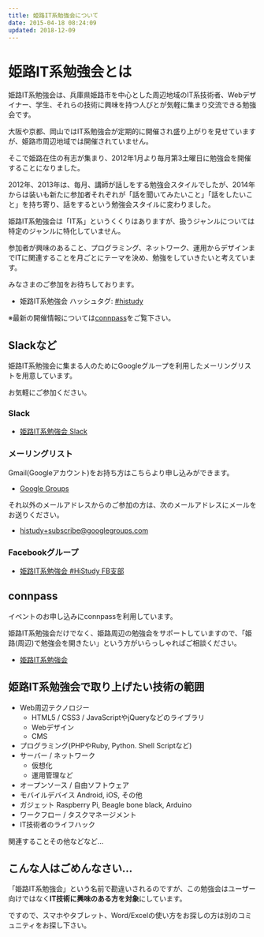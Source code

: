 ```yaml
---
title: 姫路IT系勉強会について
date: 2015-04-18 08:24:09
updated: 2018-12-09
---
```


# 姫路IT系勉強会とは

姫路IT系勉強会は、兵庫県姫路市を中心とした周辺地域のIT系技術者、Webデザイナー、学生、それらの技術に興味を持つ人びとが気軽に集まり交流できる勉強会です。

大阪や京都、岡山ではIT系勉強会が定期的に開催され盛り上がりを見せていますが、姫路市周辺地域では開催されていません。

そこで姫路在住の有志が集まり、2012年1月より毎月第3土曜日に勉強会を開催することになりました。

2012年、2013年は、毎月、講師が話しをする勉強会スタイルでしたが、2014年からは装いも新たに参加者それぞれが「話を聞いてみたいこと」「話をしたいこと」を持ち寄り、話をするという勉強会スタイルに変わりました。

姫路IT系勉強会は「IT系」というくくりはありますが、扱うジャンルについては特定のジャンルに特化していません。

参加者が興味のあること、プログラミング、ネットワーク、運用からデザインまでITに関連することを月ごとにテーマを決め、勉強をしていきたいと考えています。

みなさまのご参加をお待ちしております。

- 姫路IT系勉強会 ハッシュタグ: [\#histudy](https://twitter.com/search?q=%23histudy&src=typd)

※最新の開催情報については[connpass](https://histudy.connpass.com/)をご覧下さい。

## Slackなど

姫路IT系勉強会に集まる人のためにGoogleグループを利用したメーリングリストを用意しています。

お気軽にご参加ください。

### Slack

- [姫路IT系勉強会 Slack](https://join.slack.com/t/histudy/shared_invite/enQtNDgyMzQ0MTUxNjAyLWM4ZmE3MDNmMWU1OTY4OGU5YzNhZDU3YWE5NGM3NWFkNjA3ZTc5MDZmZmY5NTg4M2M4Y2EyZDA0YmM1NDVjZmE)

### メーリングリスト

Gmail(Googleアカウント)をお持ち方はこちらより申し込みができます。

- [Google Groups](http://groups.google.com/group/histudy)

それ以外のメールアドレスからのご参加の方は、次のメールアドレスにメールをお送りください。

- histudy+subscribe@googlegroups.com

### Facebookグループ

- [姫路IT系勉強会 #HiStudy FB支部](http://www.facebook.com/groups/301986313162703/)

## connpass

イベントのお申し込みにconnpassを利用しています。

姫路IT系勉強会だけでなく、姫路周辺の勉強会をサポートしていますので、「姫路(周辺)で勉強会を開きたい」という方がいらっしゃればご相談ください。

- [姫路IT系勉強会](https://histudy.connpass.com/)

## 姫路IT系勉強会で取り上げたい技術の範囲

- Web周辺テクノロジー
  - HTML5 / CSS3 / JavaScriptやjQueryなどのライブラリ
  - Webデザイン
  - CMS
- プログラミング(PHPやRuby, Python. Shell Scriptなど)
- サーバー / ネットワーク
  - 仮想化
  - 運用管理など
- オープンソース / 自由ソフトウェア
- モバイルデバイス Android, iOS, その他
- ガジェット Raspberry Pi, Beagle bone black, Arduino
- ワークフロー / タスクマネージメント
- IT技術者のライフハック

関連することその他などなど…

## こんな人はごめんなさい…

「姫路IT系勉強会」という名前で勘違いされるのですが、この勉強会はユーザー向けではなく**IT技術に興味のある方を対象**にしています。

ですので、スマホやタブレット、Word/Excelの使い方をお探しの方は別のコミュニティをお探し下さい。
